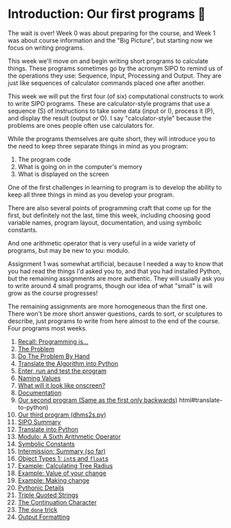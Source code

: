 # Introduction: Our first programs 🐣

The wait is over! Week 0 was about preparing for the course, and Week 1 was about course information and the "Big Picture", but starting now we focus on writing programs.

This week we'll move on and begin writing short programs to calculate
things. These programs sometimes go by the acronym SIPO to remind us
of the operations they use: Sequence, Input, Processing and Output.
They are just like sequences of calculator commands placed one after
another.

This week we will put the first four (of six) computational constructs to work to write SIPO programs. These are calculator-style programs that use a sequence (S) of instructions to take some data (input or I), process it (P), and display the result (output or O). I say "calculator-style" because the problems are ones people often use calculators for.

While the programs themselves are quite short, they will introduce you
to the need to keep three separate things in mind as you program:

1. The program code
2. What is going on in the computer's memory
3. What is displayed on the screen

One of the first challenges in learning to program is to develop the
ability to keep all three things in mind as you develop your program.

There are also several points of programming craft that come up for
the first, but definitely not the last, time this week, including
choosing good variable names, program layout, documentation, and using
symbolic constants.

And one arithmetic operator that is very useful in a wide variety of
programs, but may be new to you: modulo.


Assignment 1 was somewhat artificial, because I needed a way to know that you had read the things I'd asked you to, and that you had installed Python, but the remaining assignments are more authentic. They will usually ask you to write around 4 small programs, though our idea of what "small" is will grow as the course progresses!

The remaining assignments are more homogeneous than the first one.
There won't be more short answer questions, cards to sort, or
sculptures to describe, just programs to write from here almost to the
end of the course. Four programs most weeks.

1. [Recall: Programming
    is\...](01-recall-programming-is....md)
1. [The Problem](02-the-problem.md)
1. [Do The Problem By
    Hand](03-do-the-problem-by-hand.md)
1. [Translate the Algorithm into
    Python](04-translate-the-algorithm-into-python.md)
1. [Enter, run and test the
    program](05-enter-run-and-test-the-program.md)
1. [Naming Values](06-naming-values.md)
1. [What will it look like
    onscreen?](07-what-will-it-look-like-onscreen.md)
1. [Documentation](08-documentation.md)
1. [Our second program (Same as the first only
    backwards)](09-our-second-program-same-as-the-first-only-backwards.md)
html#translate-to-python)
1. [Our third program
    (dhms2s.py)](10-our-third-program-dhms2s.py.md)
1. [SIPO Summary](11-sipo-summary.md)
1. [Translate into
    Python](12-translate-into-python.md)
1. [Modulo: A Sixth Arithmetic
    Operator](13-modulo-a-sixth-arithmetic-operator.md)
1. [Symbolic
    Constants](14-symbolic-constants.md)
1. [Intermission: Summary (so
    far)](15-intermission-summary-so-far.md)
1. [Object Types 1: `int`s
    and `float`s](16-object-types-1-ints-and-floats.md)
1. [Example: Calculating Tree
    Radius](17-example-calculating-tree-radius.md)
1. [Example: Value of your
    change](18-example-value-of-your-change.md)
1. [Example: Making
    change](19-example-making-change.md)
1. [Pythonic Details](20-pythonic-details.md)
1. [Triple Quoted
    Strings](21-triple-quoted-strings.md)
1. [The Continuation
    Character](22-the-continuation-character.md)
1. [The `done` trick](23-the-done-trick.md)
1. [Output
    Formatting](24-output-formatting.md)
